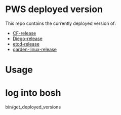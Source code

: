 # PWS deployed version

This repo contains the currently deployed version of:

- [CF-release](https://bosh.io/releases/github.com/cloudfoundry/cf-release)
- [Diego-release](https://bosh.io/releases/github.com/cloudfoundry-incubator/diego-release)
- [etcd-release](https://bosh.io/releases/github.com/cloudfoundry-incubator/etcd-release)
- [garden-linux-release](https://bosh.io/releases/github.com/cloudfoundry-incubator/garden-linux-release)

# Usage

# log into bosh
bin/get_deployed_versions 
